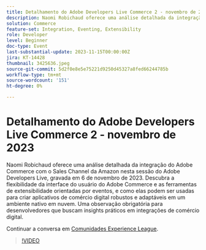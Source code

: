 ```yaml
---
title: Detalhamento do Adobe Developers Live Commerce 2 - novembro de 2023
description: Naomi Robichaud oferece uma análise detalhada da integração do Adobe Commerce com o Sales Channel da Amazon nesta sessão do Adobe Developers Live, gravada em 6 de novembro de 2023. Descubra a flexibilidade da interface do usuário do Adobe Commerce e as ferramentas de extensibilidade orientadas por eventos, e como elas podem ser usadas para criar aplicativos de comércio digital robustos e adaptáveis em um ambiente nativo em nuvem. Uma observação obrigatória para desenvolvedores que buscam insights práticos em integrações de comércio digital.
solution: Commerce
feature-set: Integration, Eventing, Extensibility
role: Developer
level: Beginner
doc-type: Event
last-substantial-update: 2023-11-15T00:00:00Z
jira: KT-14428
thumbnail: 3425636.jpeg
source-git-commit: 5d2f0e8e5e75221d9250d45327a8fed66244785b
workflow-type: tm+mt
source-wordcount: '151'
ht-degree: 0%

---
```



# Detalhamento do Adobe Developers Live Commerce 2 - novembro de 2023

Naomi Robichaud oferece uma análise detalhada da integração do Adobe Commerce com o Sales Channel da Amazon nesta sessão do Adobe Developers Live, gravada em 6 de novembro de 2023. Descubra a flexibilidade da interface do usuário do Adobe Commerce e as ferramentas de extensibilidade orientadas por eventos, e como elas podem ser usadas para criar aplicativos de comércio digital robustos e adaptáveis em um ambiente nativo em nuvem. Uma observação obrigatória para desenvolvedores que buscam insights práticos em integrações de comércio digital.

Continuar a conversa em [Comunidades Experience League](https://adobe.ly/46M7lZK).

>[!VIDEO](https://video.tv.adobe.com/v/3425636/?learn=on)